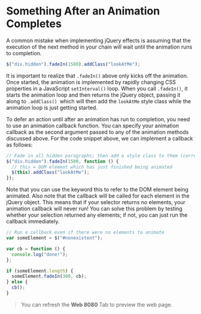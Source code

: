 # Something After an Animation Completes

A common mistake when implementing jQuery effects is assuming that the execution of the next method in your chain will wait until the animation runs to completion.

```js
$("div.hidden").fadeIn(1500).addClass("lookAtMe");
```

It is important to realize that `.fadeIn()` above only kicks off the animation. Once started, the animation is implemented by rapidly changing CSS properties in a JavaScript `setInterval()` loop. When you call `.fadeIn()`, it starts the animation loop and then returns the jQuery object, passing it along to `.addClass() `which will then add the `lookAtMe` style class while the animation loop is just getting started.

To defer an action until after an animation has run to completion, you need to use an animation callback function. You can specify your animation callback as the second argument passed to any of the animation methods discussed above. For the code snippet above, we can implement a callback as follows:

```js
// Fade in all hidden paragraphs; then add a style class to them (correct with animation callback)
$("div.hidden").fadeIn(1500, function () {
  // this = DOM element which has just finished being animated
  $(this).addClass("lookAtMe");
});
```

Note that you can use the keyword this to refer to the DOM element being animated. Also note that the callback will be called for each element in the jQuery object. This means that if your selector returns no elements, your animation callback will never run! You can solve this problem by testing whether your selection returned any elements; if not, you can just run the callback immediately.

```js
// Run a callback even if there were no elements to animate
var someElement = $("#nonexistent");

var cb = function () {
  console.log("done!");
};

if (someElement.length) {
  someElement.fadeIn(300, cb);
} else {
  cb();
}
```

> You can refresh the **Web 8080** Tab to preview the web page.
